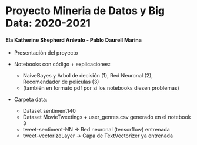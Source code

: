 
# Proyecto Mineria de Datos y Big Data: 2020-2021
#### Ela Katherine Shepherd Arévalo - Pablo Daurell Marina

- Presentación del proyecto

- Notebooks con código + explicaciones:
	- NaiveBayes y Arbol de decisión (1), Red Neuronal (2), Recomendador de películas (3)
	- (también en formato pdf por si los notebooks diesen problemas)

- Carpeta data:
	- Dataset sentiment140
	- Dataset MovieTweetings + user_genres.csv generado en el notebook 3
	- tweet-sentiment-NN -> Red neuronal (tensorflow) entrenada
	- tweet-vectorizeLayer -> Capa de TextVectorizer ya entrenada
